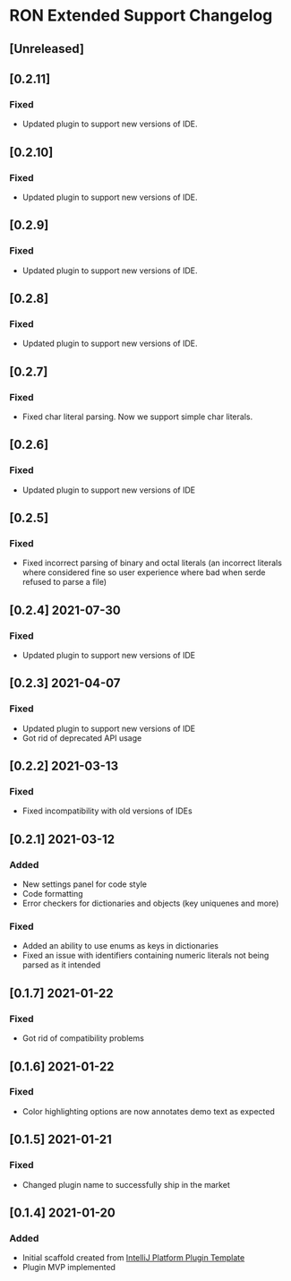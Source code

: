 <!-- Keep a Changelog guide -> https://keepachangelog.com -->

# RON Extended Support Changelog

## [Unreleased]

## [0.2.11]
### Fixed
- Updated plugin to support new versions of IDE.

## [0.2.10]
### Fixed
- Updated plugin to support new versions of IDE.

## [0.2.9]
### Fixed
- Updated plugin to support new versions of IDE.

## [0.2.8]
### Fixed
- Updated plugin to support new versions of IDE.

## [0.2.7]
### Fixed
- Fixed char literal parsing. Now we support simple char literals.

## [0.2.6]
### Fixed
- Updated plugin to support new versions of IDE

## [0.2.5]
### Fixed
- Fixed incorrect parsing of binary and octal literals (an incorrect literals where considered fine 
so user experience where bad when serde refused to parse a file)

## [0.2.4] 2021-07-30
### Fixed
- Updated plugin to support new versions of IDE

## [0.2.3] 2021-04-07
### Fixed
- Updated plugin to support new versions of IDE
- Got rid of deprecated API usage

## [0.2.2] 2021-03-13
### Fixed
- Fixed incompatibility with old versions of IDEs

## [0.2.1] 2021-03-12
### Added
- New settings panel for code style
- Code formatting
- Error checkers for dictionaries and objects (key uniquenes and more)


### Fixed
- Added an ability to use enums as keys in dictionaries
- Fixed an issue with identifiers containing numeric literals not being parsed as it intended

## [0.1.7] 2021-01-22
### Fixed
- Got rid of compatibility problems

## [0.1.6] 2021-01-22
### Fixed
- Color highlighting options are now annotates demo text as expected

## [0.1.5] 2021-01-21
### Fixed
- Changed plugin name to successfully ship in the market

## [0.1.4] 2021-01-20
### Added
- Initial scaffold created from [IntelliJ Platform Plugin Template](https://github.com/JetBrains/intellij-platform-plugin-template)
- Plugin MVP implemented